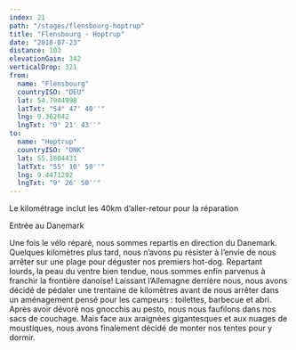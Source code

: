 ```yaml
---
index: 21
path: "/stages/flensbourg-hoptrup"
title: "Flensbourg - Hoptrup"
date: "2018-07-23"
distance: 103
elevationGain: 342
verticalDrop: 321
from:
  name: "Flensbourg"
  countryISO: "DEU"
  lat: 54.7944998
  latTxt: "54° 47' 40''"
  lng: 9.362042
  lngTxt: "9° 21' 43''"
to:
  name: "Hoptrup"
  countryISO: "DNK"
  lat: 55.1804431
  latTxt: "55° 10' 50''"
  lng: 9.4471292
  lngTxt: "9° 26' 50''"
---
```


Le kilométrage inclut les 40km d’aller-retour pour la réparation

Entrée au Danemark

Une fois le vélo réparé, nous sommes repartis en direction du Danemark. Quelques kilomètres plus tard, nous n’avons pu résister à  l’envie de nous arrêter sur une plage pour déguster nos premiers hot-dog. Repartant lourds, la peau du ventre bien tendue, nous sommes enfin parvenus à franchir la frontière danoise! Laissant l’Allemagne derrière nous, nous avons décidé de pédaler une trentaine de kilomètres avant de nous arrêter dans un aménagement pensé pour les campeurs : toilettes, barbecue et abri. Après avoir dévoré nos gnocchis au pesto, nous nous faufilons dans nos sacs de couchage. Mais face aux araignées gigantesques et aux nuages de moustiques, nous avons finalement décidé de monter nos tentes pour y dormir.
